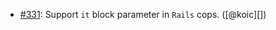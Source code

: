* [#331](https://github.com/rubocop/rubocop-minitest/pull/331): Support `it` block parameter in `Rails` cops. ([@koic][])
